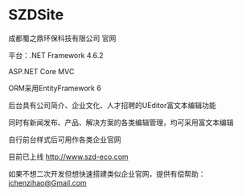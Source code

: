 # SZDSite
成都蜀之鼎环保科技有限公司 官网

平台：.NET Framework 4.6.2

ASP.NET Core MVC

ORM采用EntityFramework 6

后台具有公司简介、企业文化、人才招聘的UEditor富文本编辑功能

同时有新闻发布、产品、解决方案的各类编辑管理，均可采用富文本编辑

自行前台样式后可用作各类企业官网

目前已上线 http://www.szd-eco.com

如果不想二次开发但想快速搭建类似企业官网，提供有偿帮助： ichenzihao@Gmail.com
